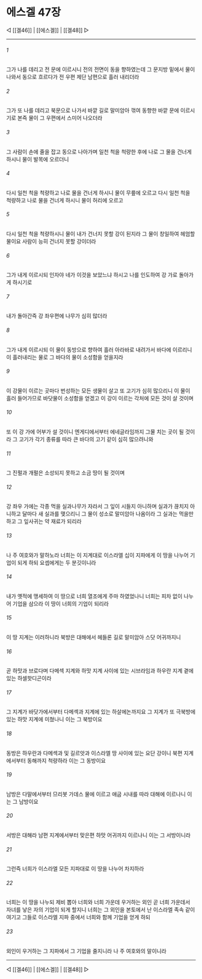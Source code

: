 ﻿# 에스겔 47장

◁ [[겔46]] | [[에스겔]] | [[겔48]] ▷
***

###### 1
그가 나를 데리고 전 문에 이르시니 전의 전면이 동을 향하였는데 그 문지방 밑에서 물이 나와서 동으로 흐르다가 전 우편 제단 남편으로 흘러 내리더라

###### 2
그가 또 나를 데리고 북문으로 나가서 바깥 길로 말미암아 꺾여 동향한 바깥 문에 이르시기로 본즉 물이 그 우편에서 스미어 나오더라

###### 3
그 사람이 손에 줄을 잡고 동으로 나아가며 일천 척을 척량한 후에 나로 그 물을 건너게 하시니 물이 발목에 오르더니

###### 4
다시 일천 척을 척량하고 나로 물을 건너게 하시니 물이 무릎에 오르고 다시 일천 척을 척량하고 나로 물을 건너게 하시니 물이 허리에 오르고

###### 5
다시 일천 척을 척량하시니 물이 내가 건너지 못할 강이 된지라 그 물이 창일하여 헤엄할 물이요 사람이 능히 건너지 못할 강이더라

###### 6
그가 내게 이르시되 인자야 네가 이것을 보았느냐 하시고 나를 인도하여 강 가로 돌아가게 하시기로

###### 7
내가 돌아간즉 강 좌우편에 나무가 심히 많더라

###### 8
그가 내게 이르시되 이 물이 동방으로 향하여 흘러 아라바로 내려가서 바다에 이르리니 이 흘러내리는 물로 그 바다의 물이 소성함을 얻을지라

###### 9
이 강물이 이르는 곳마다 번성하는 모든 생물이 살고 또 고기가 심히 많으리니 이 물이 흘러 들어가므로 바닷물이 소성함을 얻겠고 이 강이 이르는 각처에 모든 것이 살 것이며

###### 10
또 이 강 가에 어부가 설 것이니 엔게디에서부터 에네글라임까지 그물 치는 곳이 될 것이라 그 고기가 각기 종류를 따라 큰 바다의 고기 같이 심히 많으려니와

###### 11
그 진펄과 개펄은 소성되지 못하고 소금 땅이 될 것이며

###### 12
강 좌우 가에는 각종 먹을 실과나무가 자라서 그 잎이 시들지 아니하며 실과가 끊치지 아니하고 달마다 새 실과를 맺으리니 그 물이 성소로 말미암아 나옴이라 그 실과는 먹을만하고 그 잎사귀는 약 재료가 되리라

###### 13
나 주 여호와가 말하노라 너희는 이 지계대로 이스라엘 십이 지파에게 이 땅을 나누어 기업이 되게 하되 요셉에게는 두 분깃이니라

###### 14
내가 옛적에 맹세하여 이 땅으로 너희 열조에게 주마 하였었나니 너희는 피차 없이 나누어 기업을 삼으라 이 땅이 너희의 기업이 되리라

###### 15
이 땅 지계는 이러하니라 북방은 대해에서 헤들론 길로 말미암아 스닷 어귀까지니

###### 16
곧 하맛과 브로다며 다메섹 지계와 하맛 지계 사이에 있는 시브라임과 하우란 지계 곁에 있는 하셀핫디곤이라

###### 17
그 지계가 바닷가에서부터 다메섹과 지계에 있는 하살에논까지요 그 지계가 또 극북방에 있는 하맛 지계에 미쳤나니 이는 그 북방이요

###### 18
동방은 하우란과 다메섹과 및 길르앗과 이스라엘 땅 사이에 있는 요단 강이니 북편 지계에서부터 동해까지 척량하라 이는 그 동방이요

###### 19
남방은 다말에서부터 므리봇 가데스 물에 이르고 애굽 시내를 따라 대해에 이르나니 이는 그 남방이요

###### 20
서방은 대해라 남편 지계에서부터 맞은편 하맛 어귀까지 이르나니 이는 그 서방이니라

###### 21
그런즉 너희가 이스라엘 모든 지파대로 이 땅을 나누어 차지하라

###### 22
너희는 이 땅을 나누되 제비 뽑아 너희와 너희 가운데 우거하는 외인 곧 너희 가운데서 자녀를 낳은 자의 기업이 되게 할지니 너희는 그 외인을 본토에서 난 이스라엘 족속 같이 여기고 그들로 이스라엘 지파 중에서 너희와 함께 기업을 얻게 하되

###### 23
외인이 우거하는 그 지파에서 그 기업을 줄지니라 나 주 여호와의 말이니라

***
◁ [[겔46]] | [[에스겔]] | [[겔48]] ▷